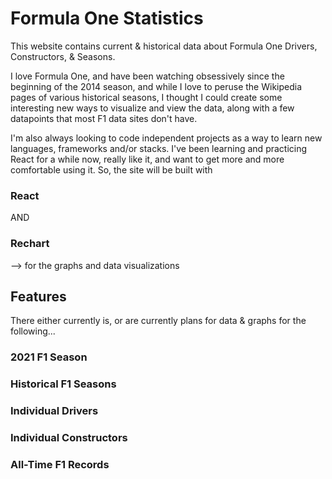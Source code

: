 # Formula One Statistics

This website contains current & historical data about Formula One Drivers, Constructors, & Seasons. 

I love Formula One, and have been watching obsessively since the beginning of the 2014 season, and while I love
to peruse the Wikipedia pages of various historical seasons, I thought I could create some interesting new ways
to visualize and view the data, along with a few datapoints that most F1 data sites don't have.

I'm also always looking to code independent projects as a way to learn new languages, frameworks and/or stacks.
I've been learning and practicing React for a while now, really like it, and want to get more and more comfortable 
using it.  So, the site will be built with 
### React
AND
### Rechart
  --> for the graphs and data visualizations






## Features

There either currently is, or are currently plans for data & graphs for the following...

### 2021 F1 Season 

### Historical F1 Seasons

### Individual Drivers

### Individual Constructors

### All-Time F1 Records



